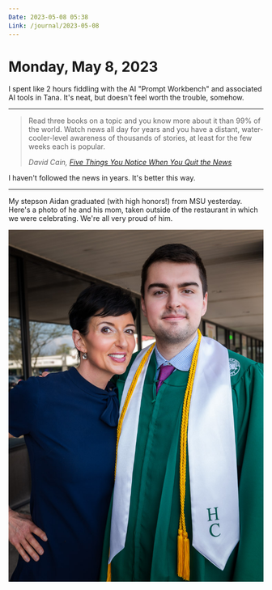 ```yaml
---
Date: 2023-05-08 05:38
Link: /journal/2023-05-08
---
```


# Monday, May 8, 2023

I spent like 2 hours fiddling with the AI "Prompt Workbench" and associated AI tools in Tana. It's neat, but doesn't feel worth the trouble, somehow.

---

> Read three books on a topic and you know more about it than 99% of the world. Watch news all day for years and you have a distant, water-cooler-level awareness of thousands of stories, at least for the few weeks each is popular.
> 
> <cite>David Cain, [Five Things You Notice When You Quit the News](https://www.raptitude.com/2016/12/five-things-you-notice-when-you-quit-the-news/)</cite>

I haven't followed the news in years. It's better this way.

---

My stepson Aidan graduated (with high honors!) from MSU yesterday. Here's a photo of he and his mom, taken outside of the restaurant in which we were celebrating. We're all very proud of him.

![Gail and Aidan. MSU.](_photo01.jpg)


